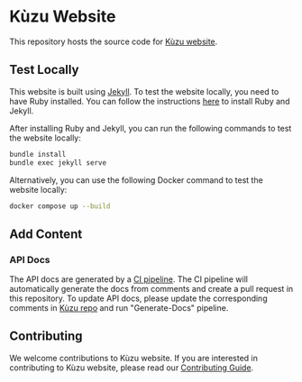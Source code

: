 # Kùzu Website

This repository hosts the source code for [Kùzu website](https://kuzudb.github.io).

## Test Locally
This website is built using [Jekyll](https://jekyllrb.com/). To test the website locally, you need to have Ruby installed. You can follow the instructions [here](https://jekyllrb.com/docs/installation/) to install Ruby and Jekyll.

After installing Ruby and Jekyll, you can run the following commands to test the website locally:
```bash
bundle install
bundle exec jekyll serve
```

Alternatively, you can use the following Docker command to test the website locally:
```bash
docker compose up --build 
```

## Add Content
### API Docs
The API docs are generated by a [CI pipeline](https://github.com/kuzudb/kuzu/actions/workflows/gen-docs.yml). The CI pipeline will automatically generate the docs from comments and create a pull request in this repository. To update API docs, please update the corresponding comments in [Kùzu repo](https://github.com/kuzudb/kuzu) and run "Generate-Docs" pipeline. 


## Contributing
We welcome contributions to Kùzu website. If you are interested in contributing to Kùzu website, please read our [Contributing Guide](CONTRIBUTING.md).
